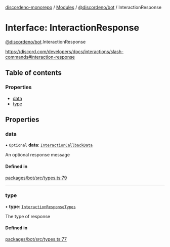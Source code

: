 [discordeno-monorepo](../README.md) / [Modules](../modules.md) / [@discordeno/bot](../modules/discordeno_bot.md) / InteractionResponse

# Interface: InteractionResponse

[@discordeno/bot](../modules/discordeno_bot.md).InteractionResponse

https://discord.com/developers/docs/interactions/slash-commands#interaction-response

## Table of contents

### Properties

- [data](discordeno_bot.InteractionResponse.md#data)
- [type](discordeno_bot.InteractionResponse.md#type)

## Properties

### data

• `Optional` **data**: [`InteractionCallbackData`](discordeno_bot.InteractionCallbackData.md)

An optional response message

#### Defined in

[packages/bot/src/types.ts:79](https://github.com/deepsarda/discordeno/blob/c6dc30bb/packages/bot/src/types.ts#L79)

---

### type

• **type**: [`InteractionResponseTypes`](../enums/discordeno_bot.InteractionResponseTypes.md)

The type of response

#### Defined in

[packages/bot/src/types.ts:77](https://github.com/deepsarda/discordeno/blob/c6dc30bb/packages/bot/src/types.ts#L77)
